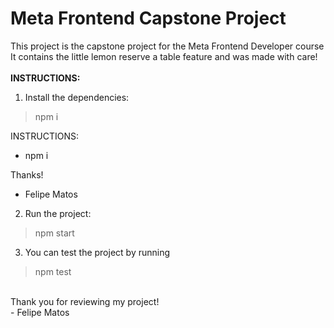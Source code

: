 # Meta Frontend Capstone Project

This project is the capstone project for the Meta Frontend Developer course
It contains the little lemon reserve a table feature and was made with care!
<br><br>
**INSTRUCTIONS:**
1. Install the dependencies:
> npm i

INSTRUCTIONS:

- npm i


Thanks! 
- Felipe Matos
2. Run the project:
> npm start

3. You can test the project by running
> npm test
<br>
Thank you for reviewing my project!<br>
- Felipe Matos
